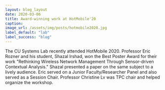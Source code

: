 ```yaml
---
layout: blog_layout
date: 2020-03-06
title: Award-winning work at HotMobile'20
caption:
image_url: /assets/img/posts/hotmobile2020.jpg
label_default: "lab" 
label_success: "blog"
---
```


The CU Systems Lab recently attended HotMobile 2020. Professor Eric Rozner and his student, Shazal Irshad, won the Best Poster Award
for their work "Rethinking Wireless Network Management Through Sensor-driven Contextual Analysis." Shazal presented a paper on the same subject to a lively audience.
Eric served on a Junior Faculty/Researcher Panel and also served as a Session Chair. Professor Christine Lv was TPC chair and helped organize the workshop.
